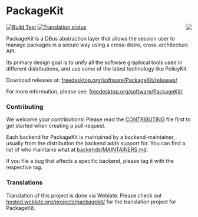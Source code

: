PackageKit
==========
<img align="right" src="docs/html/img/packagekit.png">

[![Build Test](https://github.com/PackageKit/PackageKit/actions/workflows/build-test.yml/badge.svg)](https://github.com/PackageKit/PackageKit/actions/workflows/build-test.yml)
[![Translation status](https://hosted.weblate.org/widget/packagekit/svg-badge.svg)](https://hosted.weblate.org/engage/packagekit/)

PackageKit is a DBus abstraction layer that allows the session user to manage
packages in a secure way using a cross-distro, cross-architecture API.

Its primary design goal is to unify all the software graphical tools used in different distributions,
and use some of the latest technology like PolicyKit.

Download releases at: [freedesktop.org/software/PackageKit/releases/](https://www.freedesktop.org/software/PackageKit/releases/)

For more information, please see: [freedesktop.org/software/PackageKit/](https://www.freedesktop.org/software/PackageKit/)

### Contributing

We welcome your contributions!
Please read the [CONTRIBUTING](CONTRIBUTING) file first to get started when creating a pull-request.

Each backend for PackageKit is maintained by a backend-maintainer, usually from the distribution
the backend adds support for. You can find a list of who maintains what at [backends/MAINTAINERS.md](backends/MAINTAINERS.md).

If you file a bug that affects a specific backend, please tag it with the respective tag.


### Translations

Translation of this project is done via Weblate. Please check out [hosted.weblate.org/projects/packagekit/](https://hosted.weblate.org/projects/packagekit/)
for the translation project for PackageKit.
